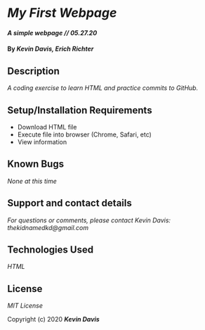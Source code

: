 # _My First Webpage_

#### _A simple webpage // 05.27.20_

#### By _**Kevin Davis, Erich Richter**_

## Description

_A coding exercise to learn HTML and practice commits to GitHub._

## Setup/Installation Requirements

* Download HTML file
* Execute file into browser (Chrome, Safari, etc)
* View information

## Known Bugs

_None at this time_

## Support and contact details

_For questions or comments, please contact Kevin Davis: thekidnamedkd@gmail.com_

## Technologies Used

_HTML_

## License

*MIT License*

Copyright (c) 2020 **_Kevin Davis_**